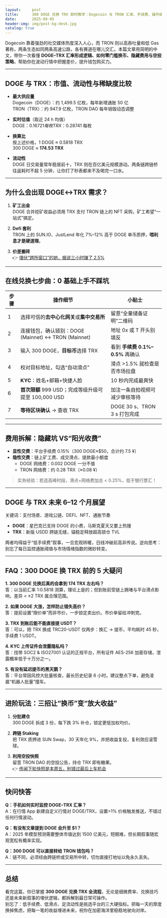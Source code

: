 ```yaml
---
layout:     post
title:      300 DOGE 兑换 TRX 即时教学：Dogecoin 与 TRON 汇率、手续费、操作细节全解析
date:       2025-09-05
header-img: img/post-bg-desk.jpg
catalog: true
---
```


Dogecoin 靠着强劲的社交媒体热度深入人心，而 TRON 则以高吞吐量和低 Gas 著称，两条生态如同两条高速公路，各有赛道在哪儿交汇。本篇文章用简明的中文，带你一次看懂 **DOGE–TRX 汇率形成逻辑、如何零门槛换币、隐藏费用与空投策略**，帮助你在波动行情中把握差价，提升钱包购买力。

---

## DOGE 与 TRX：市值、流动性与稀缺度比较

- **最大供应量**  
  Dogecoin（DOGE）：约 1,499.5 亿枚，每年新增通胀 50 亿  
  TRON（TRX）：约 947.9 亿枚，TRON DAO 每年销毁动态调整

- **实时估值**（取近 24 h 均值）  
  DOGE：$0.16721 每枚  
  TRX：$0.28741 每枚

- **换算比**  
  按上述价格，1 DOGE ≈ 0.5818 TRX  
  300 DOGE ≈ **174.53 TRX**

- **流动性**  
  DOGE 日交易量常年稳居前十，TRX 则在百亿美元规模游动。两条链跨链桥往返耗时不超 5 分钟，让你打了秒表都来不及喝完一口水。

---

## 为什么会出现 DOGE↔TRX 需求？

1. **矿工出金**  
   DOGE 合并挖矿收益必须用 TRX 支付 TRON 链上的 NFT 采购，矿工希望“一站式”搞定。

2. **Defi 套利**  
   TRON 上的 SUN.IO、JustLend 年化 7%–12% 高于 DOGE 单币质押，**喂利息才是硬道理**。

3. **价差搬砖**  
   👉 [埋伏“跨所窗口”的她，据说三小时赚了 2.5%](https://okxdog.com/)

---

## 在线兑换七步曲：0 基础上手不踩坑

| 步骤 | 操作细节 | 小贴士 |
|---|---|---|
| 1 | 选择可信的**去中心化网关**或**集中交易所** | 留意“全量储备证明”二维码 |
| 2 | 连接钱包，确认链别：DOGE (Mainnet) ↔ TRON (Mainnet) | 地址 0x 或 T 开头别填反 |
| 3 | 输入 300 DOGE，**目标币**选择 TRX | 看到 **手续费 0.1%–0.5%** 再确认 |
| 4 | 校对目标地址，勾选“自动滑点” | 滑点 >1.5% 就检查是否市场拉盘 |
| 5 | **KYC**：姓名+邮箱+快捷人脸 | 10 秒内完成最爽快 |
| 6 | **首次限额** 999 USD；完成等级升级可提至 100,000 USD | 加注一条自拍视频可减少审核等待 |
| 7 | **等待区块确认** → 查收 TRX | DOGE 30 s、TRON 3 s 打包完成 |

---

## 费用拆解：隐藏坑 VS“阳光收费”

- **显性交费**：平台手续费 0.15%（300 DOGE≈$50，合计约 7.5 ¥）  
- **隐性交费**：链上矿工费、成交滑点、提款最小额度  
  - DOGE 网络费：0.002 DOGE 一分不值  
  - TRON 网络费：约 0.28 TRX（≈0.08 ¥）  

> 实务经验：若选高峰时段，滑点+网络费加总 < 0.25%，低于银行票汇！

---

## DOGE 与 TRX 未来 6–12 个月展望

关键词：支付场景、游戏公链、DEFI、NFT、通胀节奏  

- **DOGE**：星巴克已支持 DOGE 的小费，马斯克夏天又要上热搜  
- **TRX**：新版 USDD 跨链无缝，锚稳定释放超高锁仓 TVL  

两者均得益于“低手续费”叙事，一旦宏观转暖，日线冲破前高非传说。逆向思考：别忘了每日监控通胀阈值与市场情绪指数的微妙转变。

---

## FAQ：300 DOGE 换 TRX 前的 5 大疑问

**1. 300 DOGE 兑换后真的会拿到 174 TRX 左右吗？**  
答：以当前汇率 1:0.5818 测算，理论上是的；但到账前受链上拥堵与平台滑点影响，差异 < ±2 TRX 属合理范围。

**2. 如果 DOGE 大涨，怎样防止错失高价？**  
答：提前设置“限价单”而非市价，一步锁定卖出价。市价单留给冲刺党。

**3. TRX 到账后能不能直接提 USDT？**  
答：可以，把 TRX 换成 TRC20-USDT 仅两步：换汇 → 提币，平均耗时 45 秒，手续费 1 USDT。

**4. KYC 上传证件会泄露隐私吗？**  
答：找带 SOC2 & ISO27001 认证的正规平台，所有证件 AES-256 加密存储，泄露概率低于十万分之一。

**5. 有没有延迟提币的黑天鹅？**  
答：平台常因风控大批量核查，最长历史纪录 6 小时。建议整点下单，避免凌晨“机器人批量”撞车。

---

## 进阶玩法：三招让“换币”变“放大收益”

1. **分批建仓**  
   300 DOGE 拆成 3 份，每下跌 3% 补仓，锁定更低加权均价。

2. **跨链 Staking**  
   把 TRX 质押进 SUN Swap，30 天年化 9%，并把收益复投，复利效应滚雪球。

3. **利用空投快照**  
   留意 TRON DAO 的空投公告，持仓 TRX 即有糖果。  
   👉 [传闻下轮快照是本周五，别错过最后上车机会](https://okxdog.com/)

---

## 快问快答

**Q：手机如何实时监控 DOGE–TRX 汇率？**  
A：在行情 App 新建自定义行情对 DOGE/TRX，设置>1% 价格触发推送，不错过任何行情波动。

**Q：有没有文章提到 DOGE 会升至 $1？**  
A：2025 年模型预测需要整体市值达到 1500 亿美元，短期难，但长期叙事随宏观宽松有概率实现。

**Q：300 DOGE 可以直接转给 TRON 钱包吗？**  
A：链不同，必须经由跨链桥或交易所中转，切勿直接打地址以免永久丢失。

---

## 总结

看完这篇，你已掌握 **300 DOGE 兑换 TRX 全流程**，无论是细微费率、兑换技巧还是未来新叙事的埋伏逻辑，都拆解到最日常可操作。  
别忘了：低手续费、低滑点、足流动性是挑选平台的三大硬指标。把每一天的厚度换掉焦虑，把每一笔的收益埋进未来，祝你在加密海洋里稳稳地驶向对岸。